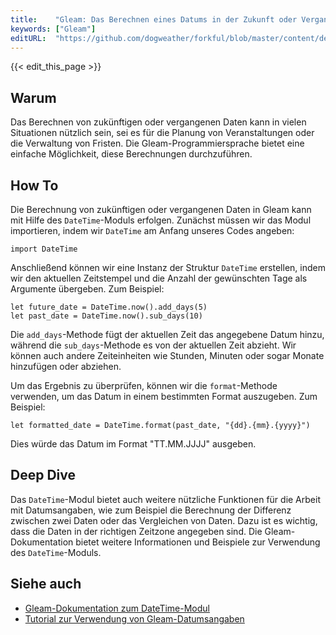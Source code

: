 ```yaml
---
title:    "Gleam: Das Berechnen eines Datums in der Zukunft oder Vergangenheit."
keywords: ["Gleam"]
editURL:  "https://github.com/dogweather/forkful/blob/master/content/de/gleam/calculating-a-date-in-the-future-or-past.md"
---
```


{{< edit_this_page >}}

## Warum

Das Berechnen von zukünftigen oder vergangenen Daten kann in vielen Situationen nützlich sein, sei es für die Planung von Veranstaltungen oder die Verwaltung von Fristen. Die Gleam-Programmiersprache bietet eine einfache Möglichkeit, diese Berechnungen durchzuführen.

## How To

Die Berechnung von zukünftigen oder vergangenen Daten in Gleam kann mit Hilfe des `DateTime`-Moduls erfolgen. Zunächst müssen wir das Modul importieren, indem wir `DateTime` am Anfang unseres Codes angeben:

```Gleam
import DateTime
```

Anschließend können wir eine Instanz der Struktur `DateTime` erstellen, indem wir den aktuellen Zeitstempel und die Anzahl der gewünschten Tage als Argumente übergeben. Zum Beispiel:

```Gleam
let future_date = DateTime.now().add_days(5)
let past_date = DateTime.now().sub_days(10)
```

Die `add_days`-Methode fügt der aktuellen Zeit das angegebene Datum hinzu, während die `sub_days`-Methode es von der aktuellen Zeit abzieht. Wir können auch andere Zeiteinheiten wie Stunden, Minuten oder sogar Monate hinzufügen oder abziehen.

Um das Ergebnis zu überprüfen, können wir die `format`-Methode verwenden, um das Datum in einem bestimmten Format auszugeben. Zum Beispiel:

```Gleam
let formatted_date = DateTime.format(past_date, "{dd}.{mm}.{yyyy}")
```

Dies würde das Datum im Format "TT.MM.JJJJ" ausgeben.

## Deep Dive

Das `DateTime`-Modul bietet auch weitere nützliche Funktionen für die Arbeit mit Datumsangaben, wie zum Beispiel die Berechnung der Differenz zwischen zwei Daten oder das Vergleichen von Daten. Dazu ist es wichtig, dass die Daten in der richtigen Zeitzone angegeben sind. Die Gleam-Dokumentation bietet weitere Informationen und Beispiele zur Verwendung des `DateTime`-Moduls.

## Siehe auch

- [Gleam-Dokumentation zum DateTime-Modul](https://gleam.run/modules/datetime)
- [Tutorial zur Verwendung von Gleam-Datumsangaben](https://gleam.run/docs/tutorials/dates)